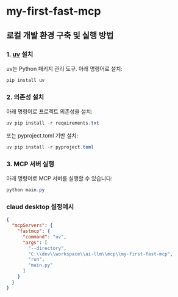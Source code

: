 # my-first-fast-mcp

## 로컬 개발 환경 구축 및 실행 방법

### 1. [uv](https://docs.astral.sh/uv/) 설치

uv는 Python 패키지 관리 도구. 아래 명령어로 설치:

```powershell
pip install uv
```

### 2. 의존성 설치

아래 명령어로 프로젝트 의존성을 설치:

```powershell
uv pip install -r requirements.txt
```

또는 pyproject.toml 기반 설치:

```powershell
uv pip install -r pyproject.toml
```

### 3. MCP 서버 실행

아래 명령어로 MCP 서버를 실행할 수 있습니다:

```powershell
python main.py
```

### claud desktop 설정예시
```json
{
  "mcpServers": {
    "fastmcp": {
      "command": "uv",
      "args": [
        "--directory",
        "C:\\dev\\workspace\\ai-llm\\mcp\\my-first-fast-mcp",
        "run",
        "main.py"
      ]
    }
  }
}
```

